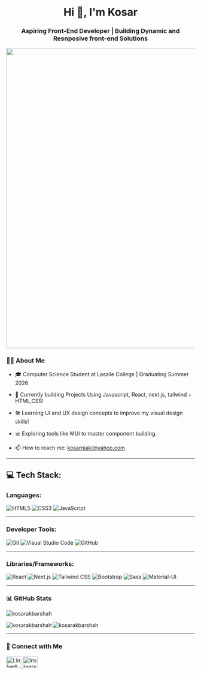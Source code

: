 <h1 align="center">Hi 👋, I'm Kosar </h1>
<h3 align="center">Aspiring Front-End Developer | Building Dynamic and Resnposive front-end Solutions </h3>



<p align="center">  
  <img src="  https://i.giphy.com/media/v1.Y2lkPTc5MGI3NjExNm9yZGZybTk5b3N6OXcxZDN3b29rNHMzdDJhNHhhNThmMHllMHN6ZiZlcD12MV9pbnRlcm5hbF9naWZfYnlfaWQmY3Q9Zw/4HlM2EKnQXqIv4fkzH/giphy-downsized-large.gif" width="800" />  

</p>

### 👩‍💻 About Me  

- 🎓 Computer Science Student at Lasalle College | Graduating Summer 2026  
- 🌱 Currently building Projects Using Javascript, React, next.js, tailwind + HTML,CSS!
- 🛠 Learning UI and UX design concepts to improve my visual design skills!
- 📊 Exploring tools like MUI to master component building. 

- 📫 How to reach me: kosarniaki@yahoo.com

---

## 💻 Tech Stack:  

### Languages:  
![HTML5](https://img.shields.io/badge/HTML5-E34F26?style=for-the-badge&logo=html5&logoColor=white) ![CSS3](https://img.shields.io/badge/CSS3-1572B6?style=for-the-badge&logo=css3&logoColor=white) ![JavaScript](https://img.shields.io/badge/JavaScript-F7DF1E?style=for-the-badge&logo=javascript&logoColor=black)  

---

### Developer Tools:  
![Git](https://img.shields.io/badge/Git-F05032?style=for-the-badge&logo=git&logoColor=white) ![Visual Studio Code](https://img.shields.io/badge/VS%20Code-0078D4?style=for-the-badge&logo=visualstudiocode&logoColor=white) ![GitHub](https://img.shields.io/badge/GitHub-181717?style=for-the-badge&logo=github&logoColor=white)  

---

### Libraries/Frameworks:  
![React](https://img.shields.io/badge/React-61DAFB?style=for-the-badge&logo=react&logoColor=black) ![Next.js](https://img.shields.io/badge/Next.js-000000?style=for-the-badge&logo=nextdotjs&logoColor=white) ![Tailwind CSS](https://img.shields.io/badge/Tailwind%20CSS-06B6D4?style=for-the-badge&logo=tailwindcss&logoColor=white) ![Bootstrap](https://img.shields.io/badge/Bootstrap-7952B3?style=for-the-badge&logo=bootstrap&logoColor=white) ![Sass](https://img.shields.io/badge/Sass-CC6699?style=for-the-badge&logo=sass&logoColor=white) ![Material-UI](https://img.shields.io/badge/Material--UI-0081CB?style=for-the-badge&logo=mui&logoColor=white)  

---

### 📊 GitHub Stats  


<p align="left"> <img src="https://komarev.com/ghpvc/?username=kosarakbarshah&label=Profile%20views&color=0e75b6&style=flat" alt="kosarakbarshah" /> </p>

<p><img align="left" src="https://github-readme-stats.vercel.app/api/top-langs?username=kosarakbarshah&show_icons=true&locale=en&layout=compact" alt="kosarakbarshah" /></p>

<p><img align="center" src="https://github-readme-streak-stats.herokuapp.com/?user=kosarakbarshah&" alt="kosarakbarshah" /></p>


---

### 🤝 Connect with Me  

 <p align="left">  
  <a href="https://linkedin.com/in/kosar-akbarshah" target="blank">
    <img src="https://raw.githubusercontent.com/rahuldkjain/github-profile-readme-generator/master/src/images/icons/Social/linked-in-alt.svg" alt="LinkedIn" height="30" width="40" />
  </a>  
 
  <a href="https://instagram.com/kosarakbarshah.codes" target="blank">
    <img src="https://raw.githubusercontent.com/rahuldkjain/github-profile-readme-generator/master/src/images/icons/Social/instagram.svg" alt="Instagram" height="30" width="40" />
  </a>  
</p>
